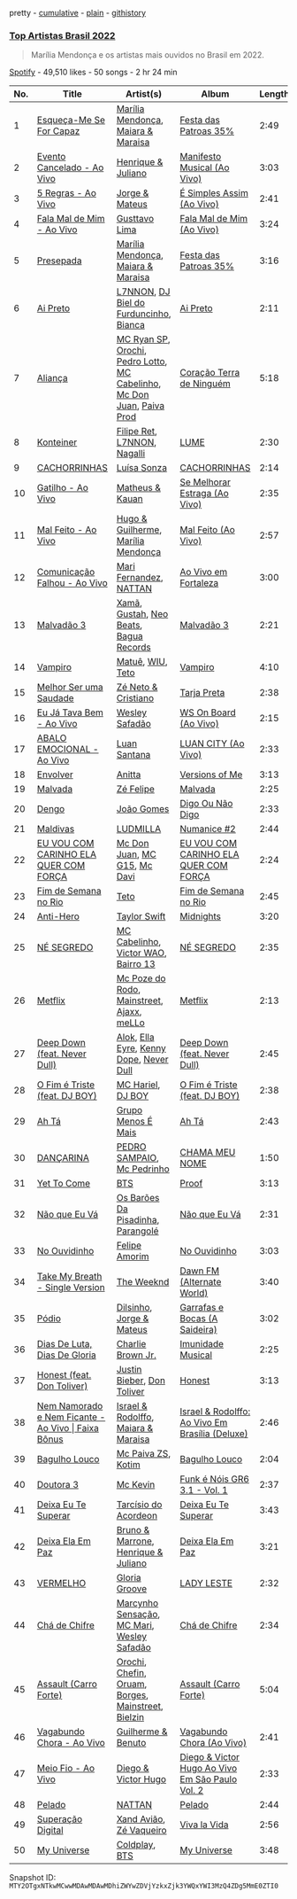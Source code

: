 pretty - [cumulative](/playlists/cumulative/37i9dQZF1DX1lt6pbD2kAi.md) - [plain](/playlists/plain/37i9dQZF1DX1lt6pbD2kAi) - [githistory](https://github.githistory.xyz/mackorone/spotify-playlist-archive/blob/main/playlists/plain/37i9dQZF1DX1lt6pbD2kAi)

### [Top Artistas Brasil 2022](https://open.spotify.com/playlist/37i9dQZF1DX1lt6pbD2kAi)

> Marília Mendonça e os artistas mais ouvidos no Brasil em 2022.

[Spotify](https://open.spotify.com/user/spotify) - 49,510 likes - 50 songs - 2 hr 24 min

| No. | Title | Artist(s) | Album | Length |
|---|---|---|---|---|
| 1 | [Esqueça\-Me Se For Capaz](https://open.spotify.com/track/4qsOrxBv09HhNSpsgMRXdC) | [Marília Mendonça](https://open.spotify.com/artist/1yR65psqiazQpeM79CcGh8), [Maiara & Maraisa](https://open.spotify.com/artist/59jlthNnbmim5l9tmNA7se) | [Festa das Patroas 35%](https://open.spotify.com/album/5S0cTPPACcLQxZPe2X88bQ) | 2:49 |
| 2 | [Evento Cancelado \- Ao Vivo](https://open.spotify.com/track/11fqunD6qlOCrRd88kMOk6) | [Henrique & Juliano](https://open.spotify.com/artist/3p7PcrEHaaKLJnPUGOtRlT) | [Manifesto Musical \(Ao Vivo\)](https://open.spotify.com/album/44apM3pC4x6oLt5ULbtV3j) | 3:03 |
| 3 | [5 Regras \- Ao Vivo](https://open.spotify.com/track/3gCWngngUs1uojw33vrE8K) | [Jorge & Mateus](https://open.spotify.com/artist/1elUiq4X7pxej6FRlrEzjM) | [É Simples Assim \(Ao Vivo\)](https://open.spotify.com/album/3KOePCX9vdj3OrAC2ruEFk) | 2:41 |
| 4 | [Fala Mal de Mim \- Ao Vivo](https://open.spotify.com/track/6gEOM9IEBzvTdbwNrSkBdC) | [Gusttavo Lima](https://open.spotify.com/artist/7MiDcPa6UiV3In7lIM71IN) | [Fala Mal de Mim \(Ao Vivo\)](https://open.spotify.com/album/5cCDnN0XpXRSfYCd7vUAAB) | 3:24 |
| 5 | [Presepada](https://open.spotify.com/track/3YvE7uo4ffseBoJPh8IhHp) | [Marília Mendonça](https://open.spotify.com/artist/1yR65psqiazQpeM79CcGh8), [Maiara & Maraisa](https://open.spotify.com/artist/59jlthNnbmim5l9tmNA7se) | [Festa das Patroas 35%](https://open.spotify.com/album/5S0cTPPACcLQxZPe2X88bQ) | 3:16 |
| 6 | [Ai Preto](https://open.spotify.com/track/5vC8UAOHeG95ehRzZChniB) | [L7NNON](https://open.spotify.com/artist/0JjPiLQNgAFaEkwoy56B1C), [DJ Biel do Furduncinho](https://open.spotify.com/artist/6Us5Zsn5MAHBk7SHBUsG5X), [Bianca](https://open.spotify.com/artist/7Jb6GR4PIxHSkDJK8MWuVg) | [Ai Preto](https://open.spotify.com/album/5Sfg1gKAk7zW9BK91HkKhQ) | 2:11 |
| 7 | [Aliança](https://open.spotify.com/track/0UbpJ2jRYTSHRy61viIC61) | [MC Ryan SP](https://open.spotify.com/artist/75i9GaW2MJUgt4BkdUnuUY), [Orochi](https://open.spotify.com/artist/3rfM2cGqF6DB0kUyytMkXx), [Pedro Lotto](https://open.spotify.com/artist/23ot0eI6ByBW6LrlBfr2bm), [MC Cabelinho](https://open.spotify.com/artist/1WQBwwssN6r8DSjUlkyUGW), [Mc Don Juan](https://open.spotify.com/artist/7Lmrb6KcIzfkmgbtokjsAL), [Paiva Prod](https://open.spotify.com/artist/1T0F05F7TEo6QYr4vtGJdb) | [Coração Terra de Ninguém](https://open.spotify.com/album/5BTYBHPfdhnD6Ez307JTyy) | 5:18 |
| 8 | [Konteiner](https://open.spotify.com/track/347KmRWwYXcZSUgelz7Cit) | [Filipe Ret](https://open.spotify.com/artist/7gJN8W0589FisSYJS17K54), [L7NNON](https://open.spotify.com/artist/0JjPiLQNgAFaEkwoy56B1C), [Nagalli](https://open.spotify.com/artist/6TPJK8tv3AKKSsw0lENTQk) | [LUME](https://open.spotify.com/album/4sB8eASUZfGxo2ZZ2lLwkG) | 2:30 |
| 9 | [CACHORRINHAS](https://open.spotify.com/track/7KWKWJnbGJ3Soag6Oopion) | [Luísa Sonza](https://open.spotify.com/artist/4PzYKhC14sTJNEr0dzoo0d) | [CACHORRINHAS](https://open.spotify.com/album/290wcRNv42S3KICKFYmTu6) | 2:14 |
| 10 | [Gatilho \- Ao Vivo](https://open.spotify.com/track/42nZBOwXNdO24Ml032bLBS) | [Matheus & Kauan](https://open.spotify.com/artist/2Z0lRIqr997lIUiPtrpKCr) | [Se Melhorar Estraga \(Ao Vivo\)](https://open.spotify.com/album/5oITwDGkkWE8RxG8LQ6AV6) | 2:35 |
| 11 | [Mal Feito \- Ao Vivo](https://open.spotify.com/track/5719MEdRQcH4c3phXqX7WN) | [Hugo & Guilherme](https://open.spotify.com/artist/1LIuN7ov1IBQDdLsU83ojl), [Marília Mendonça](https://open.spotify.com/artist/1yR65psqiazQpeM79CcGh8) | [Mal Feito \(Ao Vivo\)](https://open.spotify.com/album/6wM2qL8ddXGiEMPy44Wt8I) | 2:57 |
| 12 | [Comunicação Falhou \- Ao Vivo](https://open.spotify.com/track/7bhvRvE56NHBvedx0EeALS) | [Mari Fernandez](https://open.spotify.com/artist/0BHm7qbh3ENxvXzkQAG7MP), [NATTAN](https://open.spotify.com/artist/1SXhEXzOTF7YeuQX59m7pT) | [Ao Vivo em Fortaleza](https://open.spotify.com/album/3M5e9wnEYLRGlavA36KwAr) | 3:00 |
| 13 | [Malvadão 3](https://open.spotify.com/track/0NBgyml7T0IvUNbXIkcSpH) | [Xamã](https://open.spotify.com/artist/5YwzDz4RJfTiMHS4tdR5Lf), [Gustah](https://open.spotify.com/artist/0nzfP49X2nrzmmkwZf180L), [Neo Beats](https://open.spotify.com/artist/6PERJZF7wohA034PAxDK0b), [Bagua Records](https://open.spotify.com/artist/2450WxbFxHjnttFAv31zGk) | [Malvadão 3](https://open.spotify.com/album/1XrBVMRctpsTGw189yBIsl) | 2:21 |
| 14 | [Vampiro](https://open.spotify.com/track/6bTdZ7xfKp3NqqADJ8HLyj) | [Matuê](https://open.spotify.com/artist/5nP8x4uEFjAAmDzwOEc9b8), [WIU](https://open.spotify.com/artist/3MrDVzg7ZXaYMyQmbDInr7), [Teto](https://open.spotify.com/artist/68YeXpLt3jB7JHQS5ZjMGo) | [Vampiro](https://open.spotify.com/album/2Czm8l03F67WEzX8MDruyy) | 4:10 |
| 15 | [Melhor Ser uma Saudade](https://open.spotify.com/track/5IcPYzR2bkS4W3MabMpi4Z) | [Zé Neto & Cristiano](https://open.spotify.com/artist/487N2T9nIPEHrlTZLL3SQs) | [Tarja Preta](https://open.spotify.com/album/5QBgkxSxKSL0miMmONVo8a) | 2:38 |
| 16 | [Eu Já Tava Bem \- Ao Vivo](https://open.spotify.com/track/5FNdfRpHs4u5vto9YdY3ft) | [Wesley Safadão](https://open.spotify.com/artist/1AL2GKpmRrKXkYIcASuRFa) | [WS On Board \(Ao Vivo\)](https://open.spotify.com/album/2rNcJ47D7DN9NHkxd8dkV6) | 2:15 |
| 17 | [ABALO EMOCIONAL \- Ao Vivo](https://open.spotify.com/track/5A35xC90Nk6tXmcOAOOavi) | [Luan Santana](https://open.spotify.com/artist/3qvcCP2J0fWi0m0uQDUf6r) | [LUAN CITY \(Ao Vivo\)](https://open.spotify.com/album/7z4PSl2TK6FVUlTjyVyRRX) | 2:33 |
| 18 | [Envolver](https://open.spotify.com/track/3FkeNbs9Zeiqkr3WkbOiGp) | [Anitta](https://open.spotify.com/artist/7FNnA9vBm6EKceENgCGRMb) | [Versions of Me](https://open.spotify.com/album/2TPl41Riu1SDbHoxhCIo2D) | 3:13 |
| 19 | [Malvada](https://open.spotify.com/track/7gVzhRCrLRUBEGdS7zNTp0) | [Zé Felipe](https://open.spotify.com/artist/7cmuxPnXRJxwuYDHfbD8Eu) | [Malvada](https://open.spotify.com/album/7Emo7CQeKFAas8UqHniaSy) | 2:25 |
| 20 | [Dengo](https://open.spotify.com/track/6Ulh9GPYz6JKdv04qc3q2U) | [João Gomes](https://open.spotify.com/artist/4JNo6Q5KdcRf1vtSX9mB0S) | [Digo Ou Não Digo](https://open.spotify.com/album/4DnjLKTRmVUCiVoQpFKV7O) | 2:33 |
| 21 | [Maldivas](https://open.spotify.com/track/1FGRA5pMtBqJLNAaSBia2x) | [LUDMILLA](https://open.spotify.com/artist/3CDoRporvSjdzTrm99a3gi) | [Numanice \#2](https://open.spotify.com/album/5xm4qlyamtTnDKpAhVAtX3) | 2:44 |
| 22 | [EU VOU COM CARINHO ELA QUER COM FORÇA](https://open.spotify.com/track/7qD2vjd3btuOgwpQPEY7ci) | [Mc Don Juan](https://open.spotify.com/artist/7Lmrb6KcIzfkmgbtokjsAL), [MC G15](https://open.spotify.com/artist/3Nipsl6GVwwGyeAk0J29C6), [Mc Davi](https://open.spotify.com/artist/1cYhx7ZOhYoVmnDPb9KMwo) | [EU VOU COM CARINHO ELA QUER COM FORÇA](https://open.spotify.com/album/4PNdseKOViclyZdCEzTmfv) | 2:24 |
| 23 | [Fim de Semana no Rio](https://open.spotify.com/track/7afaZ37wJJL6880z1NRgJS) | [Teto](https://open.spotify.com/artist/68YeXpLt3jB7JHQS5ZjMGo) | [Fim de Semana no Rio](https://open.spotify.com/album/02q2gOT5jYZN9fXLPFxy9S) | 2:45 |
| 24 | [Anti\-Hero](https://open.spotify.com/track/0V3wPSX9ygBnCm8psDIegu) | [Taylor Swift](https://open.spotify.com/artist/06HL4z0CvFAxyc27GXpf02) | [Midnights](https://open.spotify.com/album/151w1FgRZfnKZA9FEcg9Z3) | 3:20 |
| 25 | [NÉ SEGREDO](https://open.spotify.com/track/4pjznsLeoyimnxGlVpmyJI) | [MC Cabelinho](https://open.spotify.com/artist/1WQBwwssN6r8DSjUlkyUGW), [Victor WAO](https://open.spotify.com/artist/1ew4rMO5r0Oon1R9xZxo8Q), [Bairro 13](https://open.spotify.com/artist/2ippo8G3HMB1qEEJvkj8PT) | [NÉ SEGREDO](https://open.spotify.com/album/0RrjNaFfi2X1qVLPSLXTwT) | 2:35 |
| 26 | [Metflix](https://open.spotify.com/track/3ZtHHGpAPSWC7Gnios4lmK) | [Mc Poze do Rodo](https://open.spotify.com/artist/28ie4NNTa2VW2QV4Zray8M), [Mainstreet](https://open.spotify.com/artist/25XJqeReVV38w0tR04GGBd), [Ajaxx](https://open.spotify.com/artist/0y7B2G0jNMGWyQJsOoRMUt), [meLLo](https://open.spotify.com/artist/5e9fQ7H6ynkMPiZM2ADQDm) | [Metflix](https://open.spotify.com/album/36GkjPO0oYcbKFCYtbPEHj) | 2:13 |
| 27 | [Deep Down \(feat\. Never Dull\)](https://open.spotify.com/track/7MIhUdNJtaOnDmC5nBC1fb) | [Alok](https://open.spotify.com/artist/0NGAZxHanS9e0iNHpR8f2W), [Ella Eyre](https://open.spotify.com/artist/66TrUkUZ3RM29dqeDQRgyA), [Kenny Dope](https://open.spotify.com/artist/1TrfxjXu8quyDw05p2bacX), [Never Dull](https://open.spotify.com/artist/2u3rmzZC0psTER2sDfUebm) | [Deep Down \(feat\. Never Dull\)](https://open.spotify.com/album/3KpxpdySrMR2S7noneu1bI) | 2:45 |
| 28 | [O Fim é Triste \(feat\. DJ BOY\)](https://open.spotify.com/track/0yDMhYTryvQoR634wDgQ1j) | [MC Hariel](https://open.spotify.com/artist/0pcoadNMmvrUyab1RxWBoV), [DJ BOY](https://open.spotify.com/artist/5ncITNKBT3RMa1U2NsuE7V) | [O Fim é Triste \(feat\. DJ BOY\)](https://open.spotify.com/album/42olwEoM9dmZzgs97cjdXt) | 2:38 |
| 29 | [Ah Tá](https://open.spotify.com/track/1wmJCxXIo5WRlUZhZpjtz9) | [Grupo Menos É Mais](https://open.spotify.com/artist/6vTqEFbTtTRJsuIpzZgjxi) | [Ah Tá](https://open.spotify.com/album/3qzXZNCZKB7mN3yXpYdTaF) | 2:43 |
| 30 | [DANÇARINA](https://open.spotify.com/track/5zNxUkUW9WiV5oyg6gh2wB) | [PEDRO SAMPAIO](https://open.spotify.com/artist/5wbf52LA6kcaboHSN6NEF1), [Mc Pedrinho](https://open.spotify.com/artist/1etNnR2SdlelBQAICa2Q5m) | [CHAMA MEU NOME](https://open.spotify.com/album/0wPKAGItuL6gBgVsgxbjn1) | 1:50 |
| 31 | [Yet To Come](https://open.spotify.com/track/10SRMwb9EuVS1K9rYsBfHQ) | [BTS](https://open.spotify.com/artist/3Nrfpe0tUJi4K4DXYWgMUX) | [Proof](https://open.spotify.com/album/6al2VdKbb6FIz9d7lU7WRB) | 3:13 |
| 32 | [Não que Eu Vá](https://open.spotify.com/track/1wNg5ctmZTmimuH4TkqTKM) | [Os Barões Da Pisadinha](https://open.spotify.com/artist/5Lv2GUVwqmQBPwrTrxucE5), [Parangolé](https://open.spotify.com/artist/2v5eqze59fqRes2e5QVGhf) | [Não que Eu Vá](https://open.spotify.com/album/0cEoMzVZLqR7vp9YNgLAyn) | 2:31 |
| 33 | [No Ouvidinho](https://open.spotify.com/track/4QWumyD2uwiePBBha9XBHI) | [Felipe Amorim](https://open.spotify.com/artist/3CIIaeZuFYrAD6PRVyuO4U) | [No Ouvidinho](https://open.spotify.com/album/4Ljc7jLwnwltjgugXbGOoq) | 3:03 |
| 34 | [Take My Breath \- Single Version](https://open.spotify.com/track/3nUHfbfj1cpnn8ZjS4tNDW) | [The Weeknd](https://open.spotify.com/artist/1Xyo4u8uXC1ZmMpatF05PJ) | [Dawn FM \(Alternate World\)](https://open.spotify.com/album/12INlMsFtBjyehNnawBv36) | 3:40 |
| 35 | [Pódio](https://open.spotify.com/track/2TeGzpnq0bz7a8DzOiINnd) | [Dilsinho](https://open.spotify.com/artist/4NUePmzDvCYqilXBFa91Hg), [Jorge & Mateus](https://open.spotify.com/artist/1elUiq4X7pxej6FRlrEzjM) | [Garrafas e Bocas \(A Saideira\)](https://open.spotify.com/album/1OkHrSmhDHn8q4y6P4JYb6) | 3:02 |
| 36 | [Dias De Luta, Dias De Gloria](https://open.spotify.com/track/006pMMCuRo2TFjh8sNGSov) | [Charlie Brown Jr.](https://open.spotify.com/artist/1on7ZQ2pvgeQF4vmIA09x5) | [Imunidade Musical](https://open.spotify.com/album/1l8K5fgYz4J0ZZyjMVd6Q1) | 2:25 |
| 37 | [Honest \(feat\. Don Toliver\)](https://open.spotify.com/track/2KdKh9vHbKW0tZLqtpxxI0) | [Justin Bieber](https://open.spotify.com/artist/1uNFoZAHBGtllmzznpCI3s), [Don Toliver](https://open.spotify.com/artist/4Gso3d4CscCijv0lmajZWs) | [Honest](https://open.spotify.com/album/2luYA3MBCKI7SfK3K0U3xf) | 3:13 |
| 38 | [Nem Namorado e Nem Ficante \- Ao Vivo \| Faixa Bônus](https://open.spotify.com/track/6bwx7pcKJY05D9S6CVa1k6) | [Israel & Rodolffo](https://open.spotify.com/artist/41QLxRXlc2NwfJZkHGHKid), [Maiara & Maraisa](https://open.spotify.com/artist/59jlthNnbmim5l9tmNA7se) | [Israel & Rodolffo: Ao Vivo Em Brasília \(Deluxe\)](https://open.spotify.com/album/4WiThiD9AkxCSYf291UDwc) | 2:46 |
| 39 | [Bagulho Louco](https://open.spotify.com/track/04vzhKfl5HtPEgrdZJCZ7L) | [Mc Paiva ZS](https://open.spotify.com/artist/0gHj4MPwwcZ8Zl9CY0hqT5), [Kotim](https://open.spotify.com/artist/210Sy1oGhvPu929TKoSVcN) | [Bagulho Louco](https://open.spotify.com/album/7vmDYV51NrlXuzdyyQYDen) | 2:04 |
| 40 | [Doutora 3](https://open.spotify.com/track/4DWKtQVURjepn8uzBgmwuv) | [Mc Kevin](https://open.spotify.com/artist/5pBMkZNIlbGTH3hrsQJqAa) | [Funk é Nóis GR6 3.1 \- Vol\. 1](https://open.spotify.com/album/6pM2v9vda24Hils9lqCLeU) | 2:37 |
| 41 | [Deixa Eu Te Superar](https://open.spotify.com/track/7uWbLSH88a5oNqZrbkTLxN) | [Tarcísio do Acordeon](https://open.spotify.com/artist/48HORs6F9P7IgdyKrk4MZC) | [Deixa Eu Te Superar](https://open.spotify.com/album/5lkYHphAK8tcsXuys5SjtW) | 3:43 |
| 42 | [Deixa Ela Em Paz](https://open.spotify.com/track/0HIhSuAe5lq7ywxqlAt5Nl) | [Bruno & Marrone](https://open.spotify.com/artist/5JXhkyafynxCvxtov7C1PV), [Henrique & Juliano](https://open.spotify.com/artist/3p7PcrEHaaKLJnPUGOtRlT) | [Deixa Ela Em Paz](https://open.spotify.com/album/1SmxhQbh4gAPXBkbW3UOtq) | 3:21 |
| 43 | [VERMELHO](https://open.spotify.com/track/4EVzu5mYyigjyLrryKbZs7) | [Gloria Groove](https://open.spotify.com/artist/7rXMvXRnWHaSwnVvPeUUfw) | [LADY LESTE](https://open.spotify.com/album/4Qq4x0tJGWEFZt6jnvOKrQ) | 2:32 |
| 44 | [Chá de Chifre](https://open.spotify.com/track/0s0lmgxUpQLdLx8UkmsTlP) | [Marcynho Sensação](https://open.spotify.com/artist/4dnPDc045bVjibyATxVUOs), [MC Mari](https://open.spotify.com/artist/2AdUWxNm17kkGZiPGuorth), [Wesley Safadão](https://open.spotify.com/artist/1AL2GKpmRrKXkYIcASuRFa) | [Chá de Chifre](https://open.spotify.com/album/3jHHGOE1AtZGAi7gQZJOeD) | 2:34 |
| 45 | [Assault \(Carro Forte\)](https://open.spotify.com/track/7BwjZ1jy4B0ZyXTY4YQM9A) | [Orochi](https://open.spotify.com/artist/3rfM2cGqF6DB0kUyytMkXx), [Chefin](https://open.spotify.com/artist/68PYmgkbRP1qZnEWOry7sB), [Oruam](https://open.spotify.com/artist/4yGgbQJMq9orWypwqtdzYT), [Borges](https://open.spotify.com/artist/6jBww4kwlSrjaNYP7AQPtX), [Mainstreet](https://open.spotify.com/artist/25XJqeReVV38w0tR04GGBd), [Bielzin](https://open.spotify.com/artist/2vWGxqWbGgmgxVDZ5CBvBP) | [Assault \(Carro Forte\)](https://open.spotify.com/album/4K5XemHceyhOJtQVVVtQqO) | 5:04 |
| 46 | [Vagabundo Chora \- Ao Vivo](https://open.spotify.com/track/2ebFBmle5uXcdbrCAOvPcZ) | [Guilherme & Benuto](https://open.spotify.com/artist/6m6e7D2TnV0aYMllFFwMxu) | [Vagabundo Chora \(Ao Vivo\)](https://open.spotify.com/album/1plYdPJYejQQpBvlebGdnk) | 2:41 |
| 47 | [Meio Fio \- Ao Vivo](https://open.spotify.com/track/1t5dhHyXMwdbAcI3EQRqFV) | [Diego & Victor Hugo](https://open.spotify.com/artist/3k68C6mNMJL6OaAdWeW2ZF) | [Diego & Victor Hugo Ao Vivo Em São Paulo Vol\. 2](https://open.spotify.com/album/0V3ZGohMB2SF82xhUEN8QC) | 2:33 |
| 48 | [Pelado](https://open.spotify.com/track/3JHIuBa3hDJk3DQ9m6xFrp) | [NATTAN](https://open.spotify.com/artist/1SXhEXzOTF7YeuQX59m7pT) | [Pelado](https://open.spotify.com/album/3YO5XPFnrC4zJHw7jSOAhZ) | 2:44 |
| 49 | [Superação Digital](https://open.spotify.com/track/6AQqsFYtCQi9m7MJcMjGup) | [Xand Avião](https://open.spotify.com/artist/43DRDu6nLSeIedZ7T1A616), [Zé Vaqueiro](https://open.spotify.com/artist/5K8Rmjmf4RZFffz94EmBRt) | [Viva la Vida](https://open.spotify.com/album/6UaJBNokr5RFYIGwzkK8Qn) | 2:56 |
| 50 | [My Universe](https://open.spotify.com/track/3FeVmId7tL5YN8B7R3imoM) | [Coldplay](https://open.spotify.com/artist/4gzpq5DPGxSnKTe4SA8HAU), [BTS](https://open.spotify.com/artist/3Nrfpe0tUJi4K4DXYWgMUX) | [My Universe](https://open.spotify.com/album/39McjovZ3M6n5SFtNmWTdp) | 3:48 |

Snapshot ID: `MTY2OTgxNTkwMCwwMDAwMDAwMDhiZWYwZDVjYzkxZjk3YWQxYWI3MzQ4ZDg5MmE0ZTI0`
